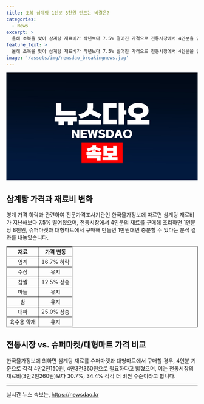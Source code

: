 ```yaml
---
title: 초복 삼계탕 1인분 8천원 만드는 비결은?
categories:
  - News
excerpt: >
  올해 초복을 맞아 삼계탕 재료비가 작년보다 7.5% 떨어진 가격으로 전통시장에서 4인분을 만들기 위해 필요한 재료는 3만2천260원이다. 영계와 수삼, 찹쌀, 대파 등 7개 품목의 가격 조사 결과, 영계와 수삼의 가격이 내려 전통시장에서 구매 시 1인분에 8천원 정도 든다. 또한, 대형마트와 슈퍼마켓에서 구매할 경우에는 각각 4만2천150원, 4만3천360원으로 필요하며, 비용 면에서 전통시장이 저렴하다는 것이 확인되고 있다. 함께, 삼계탕용 닭고기의 가격도 지난해보다 19.4% 하락한 모습을 보였다.
feature_text: >
  올해 초복을 맞아 삼계탕 재료비가 작년보다 7.5% 떨어진 가격으로 전통시장에서 4인분을 만들기 위해 필요한 재료는 3만2천260원이다. 영계와 수삼, 찹쌀, 대파 등 7개 품목의 가격 조사 결과, 영계와 수삼의 가격이 내려 전통시장에서 구매 시 1인분에 8천원 정도 든다. 또한, 대형마트와 슈퍼마켓에서 구매할 경우에는 각각 4만2천150원, 4만3천360원으로 필요하며, 비용 면에서 전통시장이 저렴하다는 것이 확인되고 있다. 함께, 삼계탕용 닭고기의 가격도 지난해보다 19.4% 하락한 모습을 보였다.
image: '/assets/img/newsdao_breakingnews.jpg'
---
```


<p><img src="/assets/img/newsdao_breakingnews.jpg" alt="implanttips 속보" /></p>

<h2 data-ke-size="size26">삼계탕 가격과 재료비 변화</h2>

<p data-ke-size="size16">영계 가격 하락과 관련하여 전문가격조사기관인 한국물가정보에 따르면 삼계탕 재료비가 지난해보다 7.5% 떨어졌으며, 전통시장에서 4인분의 재료를 구매해 조리하면 1인분당 8천원, 슈퍼마켓과 대형마트에서 구매해 만들면 1만원대면 충분할 수 있다는 분석 결과를 내놓았습니다.</p>

<table style="width: 100%;" border="1">
<tbody>
<tr>
<td style="text-align: center; height: 17px;"><b>재료</b></td>
<td style="text-align: center; height: 17px;"><b>가격 변동</b></td>
</tr>
<tr>
<td style="text-align: center; height: 17px;">영계</td>
<td style="text-align: center; height: 17px;">16.7% 하락</td>
</tr>
<tr>
<td style="text-align: center; height: 17px;">수삼</td>
<td style="text-align: center; height: 17px;">유지</td>
</tr>
<tr>
<td style="text-align: center; height: 17px;">찹쌀</td>
<td style="text-align: center; height: 17px;">12.5% 상승</td>
</tr>
<tr>
<td style="text-align: center; height: 17px;">마늘</td>
<td style="text-align: center; height: 17px;">유지</td>
</tr>
<tr>
<td style="text-align: center; height: 17px;">밤</td>
<td style="text-align: center; height: 17px;">유지</td>
</tr>
<tr>
<td style="text-align: center; height: 17px;">대파</td>
<td style="text-align: center; height: 17px;">25.0% 상승</td>
</tr>
<tr>
<td style="text-align: center; height: 17px;">육수용 약재</td>
<td style="text-align: center; height: 17px;">유지</td>
</tr>
</tbody>
</table>

<h2 data-ke-size="size26">전통시장 vs. 슈퍼마켓/대형마트 가격 비교</h2>

<p data-ke-size="size16">한국물가정보에 의하면 삼계탕 재료를 슈퍼마켓과 대형마트에서 구매할 경우, 4인분 기준으로 각각 4만2천150원, 4만3천360원으로 필요하다고 밝혔으며, 이는 전통시장의 재료비(3만2천260원)보다 30.7%, 34.4% 각각 더 비싼 수준이라고 합니다.</p>

<hr>
실시간 뉴스 속보는, <a href="https://newsdao.kr" rel="dofollow">https://newsdao.kr</a>


